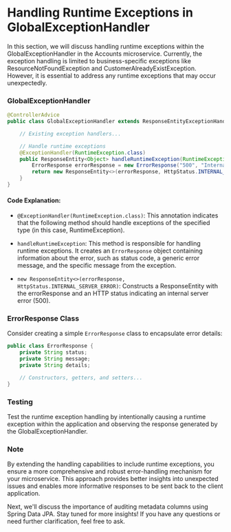 # Handling Runtime Exceptions in GlobalExceptionHandler

In this section, we will discuss handling runtime exceptions within the GlobalExceptionHandler in the Accounts microservice. Currently, the exception handling is limited to business-specific exceptions like ResourceNotFoundException and CustomerAlreadyExistException. However, it is essential to address any runtime exceptions that may occur unexpectedly.

### GlobalExceptionHandler

```java
@ControllerAdvice
public class GlobalExceptionHandler extends ResponseEntityExceptionHandler {

    // Existing exception handlers...

    // Handle runtime exceptions
    @ExceptionHandler(RuntimeException.class)
    public ResponseEntity<Object> handleRuntimeException(RuntimeException ex, WebRequest request) {
        ErrorResponse errorResponse = new ErrorResponse("500", "Internal Server Error", ex.getMessage());
        return new ResponseEntity<>(errorResponse, HttpStatus.INTERNAL_SERVER_ERROR);
    }
}
```

#### Code Explanation:

- `@ExceptionHandler(RuntimeException.class)`: This annotation indicates that the following method should handle exceptions of the specified type (in this case, RuntimeException).

- `handleRuntimeException`: This method is responsible for handling runtime exceptions. It creates an `ErrorResponse` object containing information about the error, such as status code, a generic error message, and the specific message from the exception.

- `new ResponseEntity<>(errorResponse, HttpStatus.INTERNAL_SERVER_ERROR)`: Constructs a ResponseEntity with the errorResponse and an HTTP status indicating an internal server error (500).

### ErrorResponse Class

Consider creating a simple `ErrorResponse` class to encapsulate error details:

```java
public class ErrorResponse {
    private String status;
    private String message;
    private String details;

    // Constructors, getters, and setters...
}
```

### Testing

Test the runtime exception handling by intentionally causing a runtime exception within the application and observing the response generated by the GlobalExceptionHandler.

### Note

By extending the handling capabilities to include runtime exceptions, you ensure a more comprehensive and robust error-handling mechanism for your microservice. This approach provides better insights into unexpected issues and enables more informative responses to be sent back to the client application.

Next, we'll discuss the importance of auditing metadata columns using Spring Data JPA. Stay tuned for more insights! If you have any questions or need further clarification, feel free to ask.